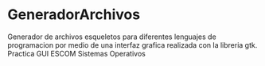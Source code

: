 # GeneradorArchivos
Generador de archivos esqueletos para diferentes lenguajes de programacion por medio de una interfaz grafica realizada con la libreria gtk. Practica GUI ESCOM Sistemas Operativos
